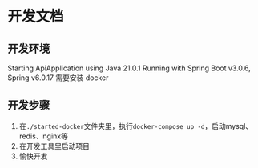 开发文档
=====


开发环境
----

Starting ApiApplication using Java 21.0.1
Running with Spring Boot v3.0.6, Spring v6.0.17
需要安装 docker

开发步骤
---

1. 在`./started-docker`文件夹里，执行`docker-compose up -d`，启动mysql、redis、nginx等
2. 在开发工具里启动项目
3. 愉快开发